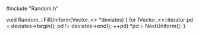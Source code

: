 
#include "Random.h"

void Random_::FillUniform(Vector_<> *deviates)
{
	for (Vector_<>::iterator pd = deviates->begin(); pd != deviates->end(); ++pd)
		*pd = NextUniform();
}
